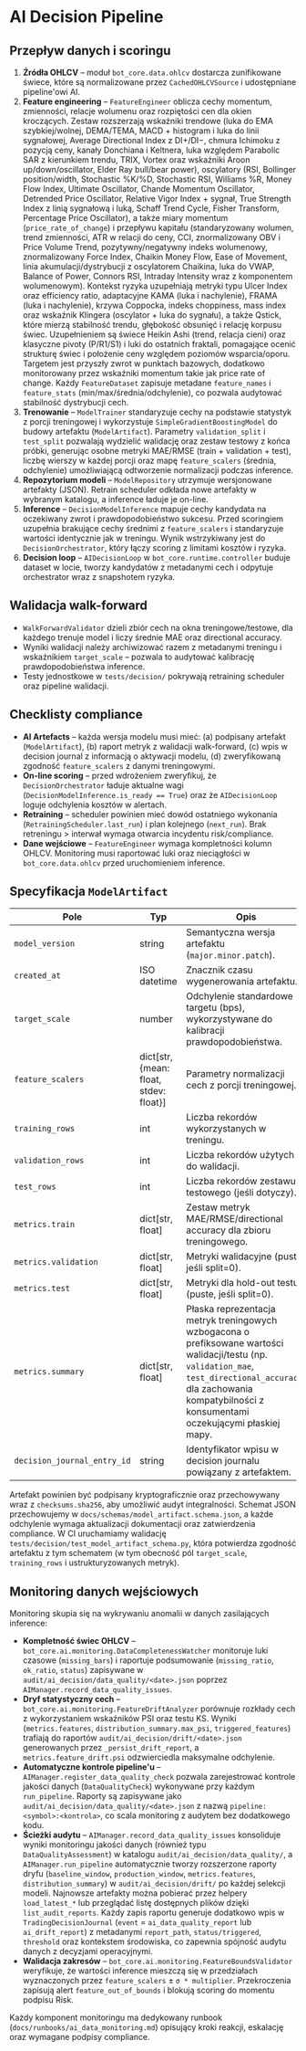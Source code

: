 # AI Decision Pipeline

## Przepływ danych i scoringu

1. **Źródła OHLCV** – moduł `bot_core.data.ohlcv` dostarcza zunifikowane świece, które są normalizowane przez `CachedOHLCVSource` i udostępniane pipeline'owi AI.
2. **Feature engineering** – `FeatureEngineer` oblicza cechy momentum, zmienności, relacje wolumenu oraz rozpiętości cen dla okien kroczących. Zestaw rozszerzają wskaźniki trendowe (luka do EMA szybkiej/wolnej, DEMA/TEMA, MACD + histogram i luka do linii sygnałowej, Average Directional Index z DI+/DI−, chmura Ichimoku z pozycją ceny, kanały Donchiana i Keltnera, luka względem Parabolic SAR z kierunkiem trendu, TRIX, Vortex oraz wskaźniki Aroon up/down/oscillator, Elder Ray bull/bear power), oscylatory (RSI, Bollinger position/width, Stochastic %K/%D, Stochastic RSI, Williams %R, Money Flow Index, Ultimate Oscillator, Chande Momentum Oscillator, Detrended Price Oscillator, Relative Vigor Index + sygnał, True Strength Index z linią sygnałową i luką, Schaff Trend Cycle, Fisher Transform, Percentage Price Oscillator), a także miary momentum (`price_rate_of_change`) i przepływu kapitału (standaryzowany wolumen, trend zmienności, ATR w relacji do ceny, CCI, znormalizowany OBV i Price Volume Trend, pozytywny/negatywny indeks wolumenowy, znormalizowany Force Index, Chaikin Money Flow, Ease of Movement, linia akumulacji/dystrybucji z oscylatorem Chaikina, luka do VWAP, Balance of Power, Connors RSI, Intraday Intensity wraz z komponentem wolumenowym). Kontekst ryzyka uzupełniają metryki typu Ulcer Index oraz efficiency ratio, adaptacyjne KAMA (luka i nachylenie), FRAMA (luka i nachylenie), krzywa Coppocka, indeks choppiness, mass index oraz wskaźnik Klingera (oscylator + luka do sygnału), a także Qstick, które mierzą stabilność trendu, głębokość obsunięć i relację korpusu świec. Uzupełnieniem są świece Heikin Ashi (trend, relacja cieni) oraz klasyczne pivoty (P/R1/S1) i luki do ostatnich fraktali, pomagające ocenić strukturę świec i położenie ceny względem poziomów wsparcia/oporu. Targetem jest przyszły zwrot w punktach bazowych, dodatkowo monitorowany przez wskaźniki momentum takie jak price rate of change. Każdy `FeatureDataset` zapisuje metadane `feature_names` i `feature_stats` (min/max/średnia/odchylenie), co pozwala audytować stabilność dystrybucji cech.
3. **Trenowanie** – `ModelTrainer` standaryzuje cechy na podstawie statystyk z porcji treningowej i wykorzystuje `SimpleGradientBoostingModel` do budowy artefaktu (`ModelArtifact`). Parametry `validation_split` i `test_split` pozwalają wydzielić walidację oraz zestaw testowy z końca próbki, generując osobne metryki MAE/RMSE (train + validation + test), liczbę wierszy w każdej porcji oraz mapę `feature_scalers` (średnia, odchylenie) umożliwiającą odtworzenie normalizacji podczas inference.
4. **Repozytorium modeli** – `ModelRepository` utrzymuje wersjonowane artefakty (JSON). Retrain scheduler odkłada nowe artefakty w wybranym katalogu, a inference ładuje je on-line.
5. **Inference** – `DecisionModelInference` mapuje cechy kandydata na oczekiwany zwrot i prawdopodobieństwo sukcesu. Przed scoringiem uzupełnia brakujące cechy średnimi z `feature_scalers` i standaryzuje wartości identycznie jak w treningu. Wynik wstrzykiwany jest do `DecisionOrchestrator`, który łączy scoring z limitami kosztów i ryzyka.
6. **Decision loop** – `AIDecisionLoop` w `bot_core.runtime.controller` buduje dataset w locie, tworzy kandydatów z metadanymi cech i odpytuje orchestrator wraz z snapshotem ryzyka.

## Walidacja walk-forward

- `WalkForwardValidator` dzieli zbiór cech na okna treningowe/testowe, dla każdego trenuje model i liczy średnie MAE oraz directional accuracy.
- Wyniki walidacji należy archiwizować razem z metadanymi treningu i wskaźnikiem `target_scale` – pozwala to audytować kalibrację prawdopodobieństwa inference.
- Testy jednostkowe w `tests/decision/` pokrywają retraining scheduler oraz pipeline walidacji.

## Checklisty compliance

- **AI Artefacts** – każda wersja modelu musi mieć: (a) podpisany artefakt (`ModelArtifact`), (b) raport metryk z walidacji walk-forward, (c) wpis w decision journal z informacją o aktywacji modelu, (d) zweryfikowaną zgodność `feature_scalers` z danymi treningowymi.
- **On-line scoring** – przed wdrożeniem zweryfikuj, że `DecisionOrchestrator` ładuje aktualne wagi (`DecisionModelInference.is_ready == True`) oraz że `AIDecisionLoop` loguje odchylenia kosztów w alertach.
- **Retraining** – scheduler powinien mieć dowód ostatniego wykonania (`RetrainingScheduler.last_run`) i plan kolejnego (`next_run`). Brak retreningu > interwał wymaga otwarcia incydentu risk/compliance.
- **Dane wejściowe** – `FeatureEngineer` wymaga kompletności kolumn OHLCV. Monitoring musi raportować luki oraz nieciągłości w `bot_core.data.ohlcv` przed uruchomieniem inference.

## Specyfikacja `ModelArtifact`

| Pole | Typ | Opis | Źródło |
| --- | --- | --- | --- |
| `model_version` | string | Semantyczna wersja artefaktu (`major.minor.patch`). | `ModelRepository` |
| `created_at` | ISO datetime | Znacznik czasu wygenerowania artefaktu. | `ModelTrainer` |
| `target_scale` | number | Odchylenie standardowe targetu (bps), wykorzystywane do kalibracji prawdopodobieństwa. | Dane treningowe |
| `feature_scalers` | dict[str, {mean: float, stdev: float}] | Parametry normalizacji cech z porcji treningowej. | `ModelTrainer` |
| `training_rows` | int | Liczba rekordów wykorzystanych w treningu. | `ModelTrainer` |
| `validation_rows` | int | Liczba rekordów użytych do walidacji. | `WalkForwardValidator` / `ModelTrainer` |
| `test_rows` | int | Liczba rekordów zestawu testowego (jeśli dotyczy). | `ModelTrainer` |
| `metrics.train` | dict[str, float] | Zestaw metryk MAE/RMSE/directional accuracy dla zbioru treningowego. | `ModelTrainer` |
| `metrics.validation` | dict[str, float] | Metryki walidacyjne (puste, jeśli split=0). | `ModelTrainer` |
| `metrics.test` | dict[str, float] | Metryki dla hold-out testu (puste, jeśli split=0). | `ModelTrainer` |
| `metrics.summary` | dict[str, float] | Płaska reprezentacja metryk treningowych wzbogacona o prefiksowane wartości walidacji/testu (np. `validation_mae`, `test_directional_accuracy`) dla zachowania kompatybilności z konsumentami oczekującymi płaskiej mapy. | `ModelTrainer` |
| `decision_journal_entry_id` | string | Identyfikator wpisu w decision journalu powiązany z artefaktem. | Decision journal |

Artefakt powinien być podpisany kryptograficznie oraz przechowywany wraz z `checksums.sha256`, aby umożliwić audyt integralności. Schemat JSON przechowujemy w `docs/schemas/model_artifact.schema.json`, a każde odchylenie wymaga aktualizacji dokumentacji oraz zatwierdzenia compliance.
W CI uruchamiamy walidację `tests/decision/test_model_artifact_schema.py`, która potwierdza zgodność artefaktu z tym schematem (w tym obecność pól `target_scale`, `training_rows` i ustrukturyzowanych metryk).

## Monitoring danych wejściowych

Monitoring skupia się na wykrywaniu anomalii w danych zasilających inference:

- **Kompletność świec OHLCV** – `bot_core.ai.monitoring.DataCompletenessWatcher` monitoruje luki czasowe (`missing_bars`) i raportuje podsumowanie (`missing_ratio`, `ok_ratio`, `status`) zapisywane w `audit/ai_decision/data_quality/<date>.json` poprzez `AIManager.record_data_quality_issues`.
- **Dryf statystyczny cech** – `bot_core.ai.monitoring.FeatureDriftAnalyzer` porównuje rozkłady cech z wykorzystaniem wskaźników PSI oraz testu KS. Wyniki (`metrics.features`, `distribution_summary.max_psi`, `triggered_features`) trafiają do raportów `audit/ai_decision/drift/<date>.json` generowanych przez `_persist_drift_report`, a `metrics.feature_drift.psi` odzwierciedla maksymalne odchylenie.
- **Automatyczne kontrole pipeline'u** – `AIManager.register_data_quality_check` pozwala zarejestrować kontrole jakości danych (`DataQualityCheck`) wykonywane przy każdym `run_pipeline`. Raporty są zapisywane jako `audit/ai_decision/data_quality/<date>.json` z nazwą `pipeline:<symbol>:<kontrola>`, co scala monitoring z audytem bez dodatkowego kodu.
- **Ścieżki audytu** – `AIManager.record_data_quality_issues` konsoliduje wyniki monitoringu jakości danych (również typu `DataQualityAssessment`) w katalogu `audit/ai_decision/data_quality/`, a `AIManager.run_pipeline` automatycznie tworzy rozszerzone raporty dryfu (`baseline_window`, `production_window`, `metrics.features`, `distribution_summary`) w `audit/ai_decision/drift/` po każdej selekcji modeli. Najnowsze artefakty można pobierać przez helpery `load_latest_*` lub przeglądać listę dostępnych plików dzięki `list_audit_reports`. Każdy zapis raportu generuje dodatkowo wpis w `TradingDecisionJournal` (`event` = `ai_data_quality_report` lub `ai_drift_report`) z metadanymi `report_path`, `status/triggered`, `threshold` oraz kontekstem środowiska, co zapewnia spójność audytu danych z decyzjami operacyjnymi.
- **Walidacja zakresów** – `bot_core.ai.monitoring.FeatureBoundsValidator` weryfikuje, że wartości inference mieszczą się w przedziałach wyznaczonych przez `feature_scalers` ± `σ * multiplier`. Przekroczenia zapisują alert `feature_out_of_bounds` i blokują scoring do momentu podpisu Risk.

Każdy komponent monitoringu ma dedykowany runbook (`docs/runbooks/ai_data_monitoring.md`) opisujący kroki reakcji, eskalację oraz wymagane podpisy compliance.
